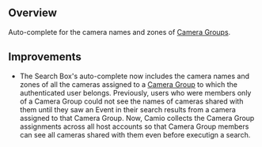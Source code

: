 ## Overview

Auto-complete for the camera names and zones of [Camera Groups](https://help.camio.com/hc/en-us/articles/360038487551-How-can-I-share-a-group-of-cameras-).

## Improvements

- The Search Box's auto-complete now includes the camera names and zones of all the cameras assigned to a [Camera Group](https://help.camio.com/hc/en-us/articles/360038487551-How-can-I-share-a-group-of-cameras-) to which the authenticated user belongs. Previously, users who were members only of a Camera Group could not see the names of cameras shared with them until they saw an Event in their search results from a camera assigned to that Camera Group. Now, Camio collects the Camera Group assignments across all host accounts so that Camera Group members can see all cameras shared with them even before executign a search.
